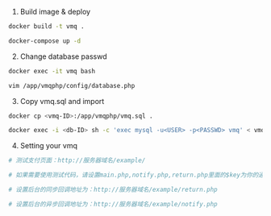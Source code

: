 1. Build image & deploy
``` bash
docker build -t vmq .

docker-compose up -d
```

2. Change database passwd
``` bash
docker exec -it vmq bash

vim /app/vmqphp/config/database.php
```

3. Copy vmq.sql and import
``` bash
docker cp <vmq-ID>:/app/vmqphp/vmq.sql .

docker exec -i <db-ID> sh -c 'exec mysql -u<USER> -p<PASSWD> vmq' < vmq.sql
```

4. Setting your vmq
``` bash
# 测试支付页面：http://服务器域名/example/

# 如果需要使用测试代码，请设置main.php,notify.php,return.php里面的$key为你的通讯密钥

# 设置后台的同步回调地址为：http://服务器域名/example/return.php

# 设置后台的异步回调地址为：http://服务器域名/example/notify.php
```




